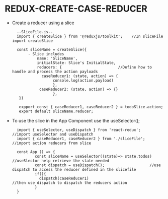 # REDUX-CREATE-CASE-REDUCER

- Create a reducer using a slice

        --SliceFile.js--
        import { createSlice } from '@reduxjs/toolkit';    //In sliceFile import createSlice

        const sliceName = createSlice({
             - Slice includes
                 name: 'SliceName', 
                 initialState: Slice's InitialState,
                 reducers: {                         //Define how to handle and process the action payloads
                   caseReducer1: (state, action) => {
                        console.log(action.payload)
                        },
                  caseReducer2: (state, action) => {}
                        },
         })

         expport const { caseReducer1, caseReducer2 } = todoSlice.action;
         export default sliceName.reducer;


- To use the slice in the App Component use the useSelector();

        import { useSelector, useDispatch } from 'react-redux';           //import useSelector and useDispatch
        import { caseReducer1, caseReducer2 } from './sliceFile';         //import action reducers from slice
     
        const App () => {
                const sliceName = useSelector((state)=> state.todos)     //useSlector help retrieve the state needed
                const dispatch = useDispatch();                    //use dispatch to access the reducer defined in the slicefile
                if(){
                  dispatch(caseReducer1)                                 //then use dispatch to dispatch the reducers action
                }
        }
  
  
